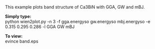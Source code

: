 This example plots band structure of Ca3BiN with GGA, GW and mBJ.

**Simply type:** <br />
python wien2plot.py -n 3 -f gga.energyso gw.energyso mbj.energyso -e 0.315 0.295 0.286 -l GGA GW mBJ

**To view:** <br />
evince band.eps

![]()
